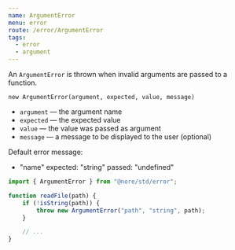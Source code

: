 ```yaml
---
name: ArgumentError
menu: error
route: /error/ArgumentError
tags:
  - error
  - argument
---
```


An `ArgumentError` is thrown when invalid arguments are passed to a function.

`new ArgumentError(argument, expected, value, message)`

- `argument` — the argument name
- `expected` — the expected value
- `value` — the value was passed as argument
- `message` — a message to be displayed to the user (optional)

Default error message:

- "name" expected: "string" passed: "undefined"

```js
import { ArgumentError } from "@nore/std/error";

function readFile(path) {
	if (!isString(path)) {
		throw new ArgumentError("path", "string", path);
	}

	// ...
}
```
